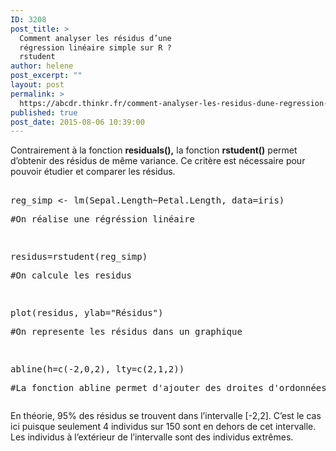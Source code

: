 ```yaml
---
ID: 3208
post_title: >
  Comment analyser les résidus d’une
  régression linéaire simple sur R ?
  rstudent
author: helene
post_excerpt: ""
layout: post
permalink: >
  https://abcdr.thinkr.fr/comment-analyser-les-residus-dune-regression-lineaire-simple-sur-r-rstudent/
published: true
post_date: 2015-08-06 10:39:00
---
```

<p>Contrairement à la fonction <b>residuals(),</b> la fonction <b>rstudent()</b> permet d’obtenir des résidus de même variance. Ce critère est nécessaire pour pouvoir étudier et comparer les résidus.</p><p> <pre><br />reg_simp &lt;- lm(Sepal.Length~Petal.Length, data=iris)</p><p>#On réalise une régréssion linéaire</p><p> </p><p>residus=rstudent(reg_simp)</p><p>#On calcule les residus</p><p> </p><p>plot(residus, ylab="Résidus")</p><p>#On represente les résidus dans un graphique</p><p> </p><p>abline(h=c(-2,0,2), lty=c(2,1,2))</p><p>#La fonction abline permet d'ajouter des droites d'ordonnées -2, 0 et 2</p><p></pre> </p><p>En théorie, 95% des résidus se trouvent dans l’intervalle [-2,2]. C’est le cas ici puisque seulement 4 individus sur 150 sont en dehors de cet intervalle. Les individus à l’extérieur de l’intervalle sont des individus extrêmes. </p><p> </p>